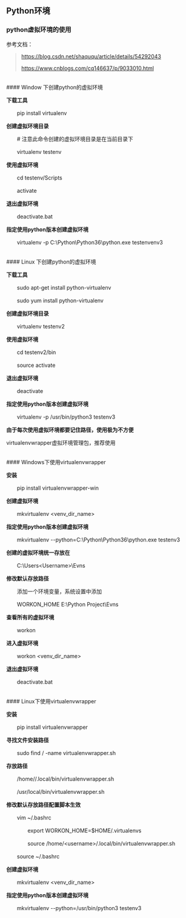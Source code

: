 ## Python环境

### python虚拟环境的使用

参考文档：

> https://blog.csdn.net/shaququ/article/details/54292043
>
> https://www.cnblogs.com/cq146637/p/9033010.html


</br>
#### Window 下创建python的虚拟环境

**下载工具**

　　pip install virtualenv

**创建虚拟环境目录**

　　# 注意此命令创建的虚拟环境目录是在当前目录下

　　virtualenv testenv

**使用虚拟环境**

　　cd testenv/Scripts

　　activate

**退出虚拟环境**

　　deactivate.bat

**指定使用python版本创建虚拟环境**

　　virtualenv -p C:\Python\Python36\python.exe testenvenv3


</br>
#### Linux 下创建python的虚拟环境

**下载工具**

　　sudo apt-get install python-virtualenv

　　sudo yum install python-virtualenv

**创建虚拟环境目录**

　　virtualenv testenv2

**使用虚拟环境**

　　cd testenv2/bin

　　source activate

**退出虚拟环境**

　　deactivate

**指定使用python版本创建虚拟环境**

　　virtualenv -p /usr/bin/python3 testenv3

**由于每次使用虚拟环境都要记住路径，使用极为不方便**

virtualenvwrapper虚拟环境管理包，推荐使用

 
</br>
#### Windows下使用virtualenvwrapper

**安装**

　　pip install virtualenvwrapper-win

**创建虚拟环境**

　　mkvirtualenv <venv_dir_name>

**指定使用python版本创建虚拟环境**

　　mkvirtualenv --python=C:\Python\Python36\python.exe testenv3

**创建的虚拟环境统一存放在**

　　C:\Users\<Username>\Evns

**修改默认存放路径**

　　添加一个环境变量，系统设置中添加

　　WORKON_HOME E:\Python Project\Evns

**查看所有的虚拟环境**

　　workon

**进入虚拟环境**

　　workon <venv_dir_name>

**退出虚拟环境**

　　deactivate.bat

 
</br>
#### Linux下使用virtualenvwrapper

**安装**

　　pip install virtualenvwrapper

**寻找文件安装路径**

　　sudo find / -name virtualenvwrapper.sh

**存放路径**

　　/home/<username>/.local/bin/virtualenvwrapper.sh

　　/usr/local/bin/virtualenvwrapper.sh

**修改默认存放路径配置脚本生效**

　　vim ~/.bashrc

　　　　export WORKON_HOME=$HOME/.virtualenvs

　　　　source /home/\<username\>/.local/bin/virtualenvwrapper.sh

　　source ~/.bashrc

**创建虚拟环境**

　　mkvirtualenv <venv_dir_name>

**指定使用python版本创建虚拟环境**

　　mkvirtualenv --python=/usr/bin/python3 testenv3
